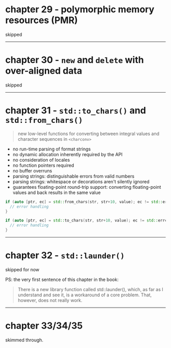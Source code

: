 # chapter 29 - polymorphic memory resources (PMR)

skipped

---

# chapter 30 - `new` and `delete` with over-aligned data

skipped

---

# chapter 31 - `std::to_chars()` and `std::from_chars()`

> new low-level functions for converting between integral values and character
> sequences in `<charconv>`

- no run-time parsing of format strings
- no dynamic allocation inherently required by the API
- no consideration of locales
- no function pointers required
- no buffer overruns
- parsing strings: distinguishable errors from valid numbers
- parsing strings: whitespace or decorations aren't silently ignored
- guarantees floating-point round-trip support: converting floating-point
  values and back results in the same value

```cpp
if (auto [ptr, ec] = std::from_chars(str, str+10, value); ec != std::errc{}) {
  // error handling
}

if (auto [ptr, ec] = std::to_chars(str, str+10, value); ec != std::errc{}) {
  // error handling
}
```

---

# chapter 32 - `std::launder()`

skipped for now

PS: the very first sentence of this chapter in the book:

> There is a new library function called std::launder(), which, as far as I
> understand and see it, is a workaround of a core problem. That, however, does
> not really work.

---

# chapter 33/34/35

skimmed through.
